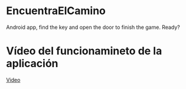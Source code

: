 # EncuentraElCamino
Android app, find the key and open the door to finish the game. Ready?

# Vídeo del funcionamineto de la aplicación
[Video](https://drive.google.com/file/d/1Dvi2gsk1iqdAzIp--jP_107DPIQawVbu/view?usp=share_link)
